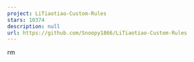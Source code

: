 ```yaml
---
project: LiTiaotiao-Custom-Rules
stars: 10374
description: null
url: https://github.com/Snoopy1866/LiTiaotiao-Custom-Rules
---
```


rm
